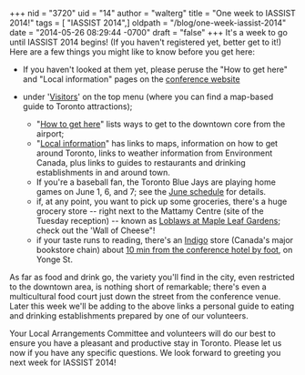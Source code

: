 +++
nid = "3720"
uid = "14"
author = "walterg"
title = "One week to IASSIST 2014!"
tags = [ "IASSIST 2014",]
oldpath = "/blog/one-week-iassist-2014"
date = "2014-05-26 08:29:44 -0700"
draft = "false"
+++
It's a week to go until IASSIST 2014 begins! (If you haven't registered
yet, better get to it!) Here are a few things you might like to know
before you get here:

-   If you haven't looked at them yet, please peruse the "How to get
    here" and "Local information" pages on the [conference
    website](http://www.library.yorku.ca/cms/iassist/)
-   under
    '[Visitors](http://www.library.yorku.ca/cms/iassist/visitors/)' on
    the top menu (where you can find a map-based guide to Toronto
    attractions);
    
    -   "[How to get
        here](http://www.library.yorku.ca/cms/iassist/visitors/how-to-get-here/)"
        lists ways to get to the downtown core from the airport;
    -   "[Local
        information](http://www.library.yorku.ca/cms/iassist/visitors/local/)"
        has links to maps, information on how to get around Toronto,
        links to weather information from Environment Canada, plus links
        to guides to restaurants and drinking establishments in and
        around town.
    -   If you're a baseball fan, the Toronto Blue Jays are playing home
        games on June 1, 6, and 7; see the [June
        schedule](http://mlb.mlb.com/schedule/index.jsp?c_id=tor#y=2014&m=6)
        for details.
    -   if, at any point, you want to pick up some groceries, there's a
        huge grocery store -- right next to the Mattamy Centre (site of
        the Tuesday reception) -- known as [Loblaws at Maple Leaf
        Gardens](http://www.loblaws.ca/en_CA/60carlton.html); check out
        the 'Wall of Cheese"!
    -   if your taste runs to reading, there's an
        [Indigo](http://www.chapters.indigo.ca/home/) store (Canada's
        major bookstore chain) about [10 min from the conference hotel
        by foot](http://goo.gl/aHCAM1), on Yonge St.

As far as food and drink go, the variety you'll find in the city, even
restricted to the downtown area, is nothing short of remarkable;
there's even a multicultural food court just down the street from the
conference venue. Later this week we'll be adding to the above links a
personal guide to eating and drinking establishments prepared by one of
our volunteers.

Your Local Arrangements Committee and volunteers will do our best to
ensure you have a pleasant and productive stay in Toronto. Please let us
now if you have any specific questions. We look forward to greeting you
next week for IASSIST 2014!
